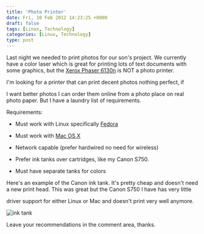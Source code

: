 ```yaml
---
title: 'Photo Printer'
date: Fri, 10 Feb 2012 14:23:25 +0000
draft: false
tags: [Linux, Technology]
categories: [Linux, Technology]
type: post
---
```


Last night we needed to print photos for our son's project. We currently have a color laser which is great for printing lots of text documents with some graphics, but the [Xerox Phaser 6130n](http://www.office.xerox.com/printers/color-printers/phaser-6130/enus.html) is NOT a photo printer.

I'm looking for a printer that can print decent photos nothing perfect, if

I want better photos I can order them online from a photo place on real photo paper. But I have a laundry list of requirements.

Requirements:

*   Must work with Linux specifically [Fedora](http://fedoraproject.org/get-fedora)

*   Must work with [Mac OS X](http://www.apple.com/macosx/)

*   Network capable (prefer hardwired no need for wireless)

*   Prefer ink tanks over cartridges, like my Canon S750.

*   Must have separate tanks for colors

Here's an example of the Canon ink tank. It's pretty cheap and doesn't need a new print head. This was great but the Canon S750 I have has very little

driver support for either Linux or Mac and doesn't print very well anymore.

![ink tank](http://lh6.googleusercontent.com/public/4wy4giFrkyoKOYBFLvPad35erJGhNHzRD7IsX0pRlUWgsbu278ckkM4AbiMX-mu2ddPjGLpMoDYfW0Xj8tBBLEEJMAto-VC_ZY4Wg2zIjFbETsJ3voLiPtDZbZRNFKoKarOhJLDr1lHkpd3uQrW2RsJdmrH_IDFfOl6_JnLEIb2fV_nH-3YmxvYAtUrSDfnSY-nBrEgdMeDg4FiJIzc5sjck7d1f5IySq73pDA1dEsFyylJghY5nH3s0Qoi2PFYmOgEFh6-kwzonnKTdGP1soIdShZpE4UeP6fW_rwX7G2b9JEbd--JZbHsw4CsJv6f07n99pJRKzBUMXbuQC4MkcwJNqoZvZt8OpypofoRjtnSfX1mHuH3sCzk)

Leave your recommendations in the comment area, thanks.